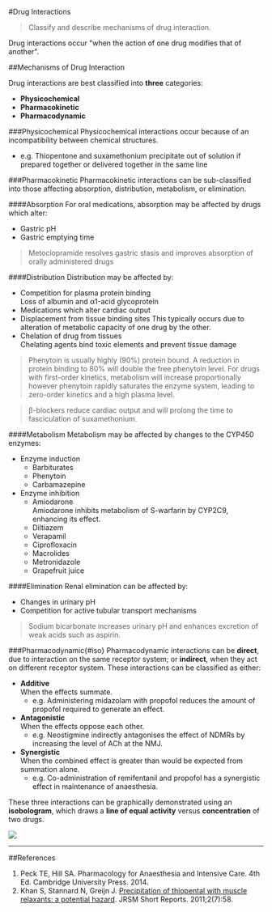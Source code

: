 #Drug Interactions
>Classify and describe mechanisms of drug interaction.

Drug interactions occur "when the action of one drug modifies that of another".

##Mechanisms of Drug Interaction

Drug interactions are best classified into **three** categories:
* **Physicochemical**
* **Pharmacokinetic**
* **Pharmacodynamic**

###Physicochemical
Physicochemical interactions occur because of an incompatibility between chemical structures.

* e.g. Thiopentone and suxamethonium precipitate out of solution if prepared together or delivered together in the same line

###Pharmacokinetic
Pharmacokinetic interactions can be sub-classified into those affecting absorption, distribution, metabolism, or elimination.

####Absorption
For oral medications, absorption may be affected by drugs which alter:
* Gastric pH
* Gastric emptying time

> Metoclopramide resolves gastric stasis and improves absorption of orally administered drugs

####Distribution
Distribution may be affected by:
* Competition for plasma protein binding  
  Loss of albumin and α1-acid glycoprotein
* Medications which alter cardiac output
* Displacement from tissue binding sites
  This typically occurs due to alteration of metabolic capacity of one drug by the other.
* Chelation of drug from tissues  
  Chelating agents bind toxic elements and prevent tissue damage

>Phenytoin is usually highly (90%) protein bound. A reduction in protein binding to 80% will double the free phenytoin level. For drugs with first-order kinetics, metabolism will increase proportionally however phenytoin rapidly saturates the enzyme system, leading to zero-order kinetics and a high plasma level.

<!--></!-->

> β-blockers reduce cardiac output and will prolong the time to fasciculation of suxamethonium.


####Metabolism
Metabolism may be affected by changes to the CYP450 enzymes:
* Enzyme induction
    * Barbiturates
    * Phenytoin
    * Carbamazepine
* Enzyme inhibition
    * Amiodarone  
    Amiodarone inhibits metabolism of S-warfarin by CYP2C9, enhancing its effect.
    * Diltiazem
    * Verapamil
    * Ciprofloxacin
    * Macrolides
    * Metronidazole
    * Grapefruit juice


####Elimination
Renal elimination can be affected by:
* Changes in urinary pH
* Competition for active tubular transport mechanisms

>Sodium bicarbonate increases urinary pH and enhances excretion of weak acids such as aspirin.

###Pharmacodynamic{#iso}
Pharmacodynamic interactions can be **direct**, due to interaction on the same receptor system; or **indirect**, when they act on different receptor system. These interactions can be classified as either:
* **Additive**  
  When the effects summate.
  * e.g. Administering midazolam with propofol reduces the amount of propofol required to generate an effect.
* **Antagonistic**  
  When the effects oppose each other.
  * e.g. Neostigmine indirectly antagonises the effect of NDMRs by increasing the level of ACh at the NMJ.
* **Synergistic**  
  When the combined effect is greater than would be expected from summation alone.
  * e.g. Co-administration of remifentanil and propofol has a synergistic effect in maintenance of anaesthesia.

These three interactions can be graphically demonstrated using an **isobologram**, which draws a **line of equal activity** versus **concentration** of two drugs.

<img src="\resources\isobologram.svg">



---
##References
1. Peck TE, Hill SA. Pharmacology for Anaesthesia and Intensive Care. 4th Ed. Cambridge University Press. 2014.  
2. Khan S, Stannard N, Greijn J. [Precipitation of thiopental with muscle relaxants: a potential hazard](http://www.ncbi.nlm.nih.gov/pmc/articles/PMC3147238/). JRSM Short Reports. 2011;2(7):58.
